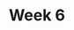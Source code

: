 ---
    title: Week 6
    weekNumber: 6
    days:
      - date: 2021-11-1
        events:
          "**LEC 16**{: .label .label-lecture } [Hypothesis Testing](http://datahub.ucsd.edu/user-redirect/git-sync?repo=https://github.com/dsc-courses/dsc10-2021-fa&subPath=lectures/lec16/lecture.ipynb)":
            "[DDS 7.1](https://eldridgejm.github.io/dive_into_data_science/07-hypothesis_testing/1_hypothesis_tests.html)"
          "**DIS 6**{: .label .label-disc } [In-Person Discussion](http://datahub.ucsd.edu/user-redirect/git-sync?repo=https://github.com/dsc-courses/dsc10-2021-fa&subPath=discussions/06-hypothesis_testing/)":
      - date: 2021-11-2
        events:
          "**PROJ**{: .label .label-proj } [**Midterm Project (due 11/2)**](http://datahub.ucsd.edu/user-redirect/git-sync?repo=https://github.com/dsc-courses/dsc10-2021-fa&subPath=midterm_project/project.ipynb)":
      - date: 2021-11-3
        events:
          "**LEC 17**{: .label .label-lecture } [Hypothesis Testing, Continued](http://datahub.ucsd.edu/user-redirect/git-sync?repo=https://github.com/dsc-courses/dsc10-2021-fa&subPath=lectures/lec17/lecture.ipynb)":
            "[DDS 7.1](https://eldridgejm.github.io/dive_into_data_science/07-hypothesis_testing/1_hypothesis_tests.html), [CIT 11.2](https://inferentialthinking.com/chapters/11/2/Multiple_Categories.html)"
      - date: 2021-11-5
        events:
          "**LEC 18**{: .label .label-lecture } [Permutation Testing](http://datahub.ucsd.edu/user-redirect/git-sync?repo=https://github.com/dsc-courses/dsc10-2021-fa&subPath=lectures/lec18/lecture.ipynb)":
            "[DDS 7.2](https://eldridgejm.github.io/dive_into_data_science/07-hypothesis_testing/2_permutation_tests.html), [CIT 12](https://inferentialthinking.com/chapters/12/Comparing_Two_Samples.html)"
      - date: 2021-11-6
        events:
          "**LAB 5**{: .label .label-lab } [**Simulation, Sampling, and Hypothesis Testing (due 11/6)**](http://datahub.ucsd.edu/user-redirect/git-sync?repo=https://github.com/dsc-courses/dsc10-2021-fa&subPath=labs/05-hypothesis_testing/lab.ipynb)":
---